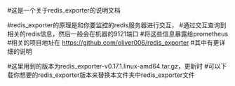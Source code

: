 #这是一个关于redis_exporter的说明文档

#redis_exporter的原理是和你要监控的redis服务器进行交互，
#通过交互查询到相关的redis信息，然后一般会在机器的9121端口
#将这些信息暴露给prometheus
#相关的项目地址在 https://github.com/oliver006/redis_exporter
#其中有更详细的说明

#这里用到的版本为redis_exporter-v0.17.1.linux-amd64.tar.gz，更新时
#可以下载你想要的redis_exporter版本来替换本文件夹中redis_exporter文件


